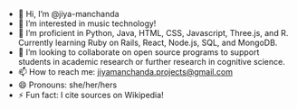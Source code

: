 - 👋 Hi, I’m @jiya-manchanda
- 👀 I’m interested in music technology!
- 🌱 I’m proficient in Python, Java, HTML, CSS, Javascript, Three.js, and R. Currently learning Ruby on Rails, React, Node.js, SQL, and MongoDB.
- 💞️ I’m looking to collaborate on open source programs to support students in academic research or further research in cognitive science. 
- 📫 How to reach me: jiyamanchanda.projects@gmail.com
- 😄 Pronouns: she/her/hers
- ⚡ Fun fact: I cite sources on Wikipedia!

<!---
jiya-manchanda/jiya-manchanda is a ✨ special ✨ repository because its `README.md` (this file) appears on your GitHub profile.
You can click the Preview link to take a look at your changes.
--->
